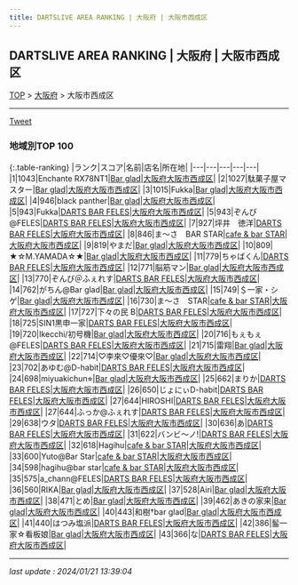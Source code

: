 ```yaml
---
title: DARTSLIVE AREA RANKING | 大阪府 | 大阪市西成区
---
```

## DARTSLIVE AREA RANKING | 大阪府 | 大阪市西成区

[TOP](/darts/rank/) > [大阪府](/darts/rank/大阪府/) > 大阪市西成区

___

<a href="https://twitter.com/share?ref_src=twsrc%5Etfw" data-text="DARTSLIVE AREA RANKING | 大阪府大阪市西成区" class="twitter-share-button" data-via="DARTSLIVE" data-hashtags="DARTSLIVE" data-related="DARTSLIVE" data-show-count="false">Tweet</a>

### 地域別TOP 100

{:.table-ranking}
|ランク|スコア|名前|店名|所在地|
|---|---|---|---|---|
|1|1043|Enchante RX78NT1|<a href="https://search.dartslive.com/jp/shop/3b60accfd093f87f0d9b047a20a7ba1e">Bar glad</a>|<a href="/darts/rank/大阪府/大阪市西成区">大阪府大阪市西成区</a>|
|2|1027|駄菓子屋マスター|<a href="https://search.dartslive.com/jp/shop/3b60accfd093f87f0d9b047a20a7ba1e">Bar glad</a>|<a href="/darts/rank/大阪府/大阪市西成区">大阪府大阪市西成区</a>|
|3|1015|Fukka|<a href="https://search.dartslive.com/jp/shop/3b60accfd093f87f0d9b047a20a7ba1e">Bar glad</a>|<a href="/darts/rank/大阪府/大阪市西成区">大阪府大阪市西成区</a>|
|4|946|black panther|<a href="https://search.dartslive.com/jp/shop/3b60accfd093f87f0d9b047a20a7ba1e">Bar glad</a>|<a href="/darts/rank/大阪府/大阪市西成区">大阪府大阪市西成区</a>|
|5|943|Fukka|<a href="https://search.dartslive.com/jp/shop/befd37484afffe800d9b047a20a7ba1e">DARTS BAR FELES</a>|<a href="/darts/rank/大阪府/大阪市西成区">大阪府大阪市西成区</a>|
|5|943|ぞんび@FELES|<a href="https://search.dartslive.com/jp/shop/befd37484afffe800d9b047a20a7ba1e">DARTS BAR FELES</a>|<a href="/darts/rank/大阪府/大阪市西成区">大阪府大阪市西成区</a>|
|7|927|坪井　徳洋|<a href="https://search.dartslive.com/jp/shop/befd37484afffe800d9b047a20a7ba1e">DARTS BAR FELES</a>|<a href="/darts/rank/大阪府/大阪市西成区">大阪府大阪市西成区</a>|
|8|846|ま〜さ　BAR STAR|<a href="https://search.dartslive.com/jp/shop/5ffd6e5708f364b125d56fb0e5c39bac">cafe & bar STAR</a>|<a href="/darts/rank/大阪府/大阪市西成区">大阪府大阪市西成区</a>|
|9|819|やまだ|<a href="https://search.dartslive.com/jp/shop/3b60accfd093f87f0d9b047a20a7ba1e">Bar glad</a>|<a href="/darts/rank/大阪府/大阪市西成区">大阪府大阪市西成区</a>|
|10|809|★☆M.YAMADA☆★|<a href="https://search.dartslive.com/jp/shop/3b60accfd093f87f0d9b047a20a7ba1e">Bar glad</a>|<a href="/darts/rank/大阪府/大阪市西成区">大阪府大阪市西成区</a>|
|11|779|ちゃばくん|<a href="https://search.dartslive.com/jp/shop/befd37484afffe800d9b047a20a7ba1e">DARTS BAR FELES</a>|<a href="/darts/rank/大阪府/大阪市西成区">大阪府大阪市西成区</a>|
|12|771|脳筋マン|<a href="https://search.dartslive.com/jp/shop/3b60accfd093f87f0d9b047a20a7ba1e">Bar glad</a>|<a href="/darts/rank/大阪府/大阪市西成区">大阪府大阪市西成区</a>|
|13|770|ぞんび＠ふぇれす|<a href="https://search.dartslive.com/jp/shop/befd37484afffe800d9b047a20a7ba1e">DARTS BAR FELES</a>|<a href="/darts/rank/大阪府/大阪市西成区">大阪府大阪市西成区</a>|
|14|762|がちん@Bar glad|<a href="https://search.dartslive.com/jp/shop/3b60accfd093f87f0d9b047a20a7ba1e">Bar glad</a>|<a href="/darts/rank/大阪府/大阪市西成区">大阪府大阪市西成区</a>|
|15|749|＄一家・シゲ|<a href="https://search.dartslive.com/jp/shop/3b60accfd093f87f0d9b047a20a7ba1e">Bar glad</a>|<a href="/darts/rank/大阪府/大阪市西成区">大阪府大阪市西成区</a>|
|16|730|ま〜さ　STAR|<a href="https://search.dartslive.com/jp/shop/5ffd6e5708f364b125d56fb0e5c39bac">cafe & bar STAR</a>|<a href="/darts/rank/大阪府/大阪市西成区">大阪府大阪市西成区</a>|
|17|727|下々の民 B|<a href="https://search.dartslive.com/jp/shop/befd37484afffe800d9b047a20a7ba1e">DARTS BAR FELES</a>|<a href="/darts/rank/大阪府/大阪市西成区">大阪府大阪市西成区</a>|
|18|725|SIN1黒申一家|<a href="https://search.dartslive.com/jp/shop/befd37484afffe800d9b047a20a7ba1e">DARTS BAR FELES</a>|<a href="/darts/rank/大阪府/大阪市西成区">大阪府大阪市西成区</a>|
|19|720|Ikecchi/初号機|<a href="https://search.dartslive.com/jp/shop/3b60accfd093f87f0d9b047a20a7ba1e">Bar glad</a>|<a href="/darts/rank/大阪府/大阪市西成区">大阪府大阪市西成区</a>|
|20|716|もぇもぇ@FELES|<a href="https://search.dartslive.com/jp/shop/befd37484afffe800d9b047a20a7ba1e">DARTS BAR FELES</a>|<a href="/darts/rank/大阪府/大阪市西成区">大阪府大阪市西成区</a>|
|21|715|雷翔|<a href="https://search.dartslive.com/jp/shop/3b60accfd093f87f0d9b047a20a7ba1e">Bar glad</a>|<a href="/darts/rank/大阪府/大阪市西成区">大阪府大阪市西成区</a>|
|22|714|♡李來♡優來♡|<a href="https://search.dartslive.com/jp/shop/3b60accfd093f87f0d9b047a20a7ba1e">Bar glad</a>|<a href="/darts/rank/大阪府/大阪市西成区">大阪府大阪市西成区</a>|
|23|702|あゆむ@D-habit|<a href="https://search.dartslive.com/jp/shop/befd37484afffe800d9b047a20a7ba1e">DARTS BAR FELES</a>|<a href="/darts/rank/大阪府/大阪市西成区">大阪府大阪市西成区</a>|
|24|698|miyuakichun⭐︎|<a href="https://search.dartslive.com/jp/shop/3b60accfd093f87f0d9b047a20a7ba1e">Bar glad</a>|<a href="/darts/rank/大阪府/大阪市西成区">大阪府大阪市西成区</a>|
|25|662|まりか|<a href="https://search.dartslive.com/jp/shop/befd37484afffe800d9b047a20a7ba1e">DARTS BAR FELES</a>|<a href="/darts/rank/大阪府/大阪市西成区">大阪府大阪市西成区</a>|
|26|650|じょにぃD-habit|<a href="https://search.dartslive.com/jp/shop/befd37484afffe800d9b047a20a7ba1e">DARTS BAR FELES</a>|<a href="/darts/rank/大阪府/大阪市西成区">大阪府大阪市西成区</a>|
|27|644|HIROSHI|<a href="https://search.dartslive.com/jp/shop/befd37484afffe800d9b047a20a7ba1e">DARTS BAR FELES</a>|<a href="/darts/rank/大阪府/大阪市西成区">大阪府大阪市西成区</a>|
|27|644|ふっか@ふぇれす|<a href="https://search.dartslive.com/jp/shop/befd37484afffe800d9b047a20a7ba1e">DARTS BAR FELES</a>|<a href="/darts/rank/大阪府/大阪市西成区">大阪府大阪市西成区</a>|
|29|638|ウタ|<a href="https://search.dartslive.com/jp/shop/befd37484afffe800d9b047a20a7ba1e">DARTS BAR FELES</a>|<a href="/darts/rank/大阪府/大阪市西成区">大阪府大阪市西成区</a>|
|30|636|あ|<a href="https://search.dartslive.com/jp/shop/befd37484afffe800d9b047a20a7ba1e">DARTS BAR FELES</a>|<a href="/darts/rank/大阪府/大阪市西成区">大阪府大阪市西成区</a>|
|31|622|バンビ〜ノ!|<a href="https://search.dartslive.com/jp/shop/befd37484afffe800d9b047a20a7ba1e">DARTS BAR FELES</a>|<a href="/darts/rank/大阪府/大阪市西成区">大阪府大阪市西成区</a>|
|32|618|Hagihu|<a href="https://search.dartslive.com/jp/shop/5ffd6e5708f364b125d56fb0e5c39bac">cafe & bar STAR</a>|<a href="/darts/rank/大阪府/大阪市西成区">大阪府大阪市西成区</a>|
|33|600|Yuto@Bar Star|<a href="https://search.dartslive.com/jp/shop/5ffd6e5708f364b125d56fb0e5c39bac">cafe & bar STAR</a>|<a href="/darts/rank/大阪府/大阪市西成区">大阪府大阪市西成区</a>|
|34|598|hagihu@bar star|<a href="https://search.dartslive.com/jp/shop/5ffd6e5708f364b125d56fb0e5c39bac">cafe & bar STAR</a>|<a href="/darts/rank/大阪府/大阪市西成区">大阪府大阪市西成区</a>|
|35|575|a_chann@FELES|<a href="https://search.dartslive.com/jp/shop/befd37484afffe800d9b047a20a7ba1e">DARTS BAR FELES</a>|<a href="/darts/rank/大阪府/大阪市西成区">大阪府大阪市西成区</a>|
|36|560|RIKA|<a href="https://search.dartslive.com/jp/shop/3b60accfd093f87f0d9b047a20a7ba1e">Bar glad</a>|<a href="/darts/rank/大阪府/大阪市西成区">大阪府大阪市西成区</a>|
|37|528|Airi|<a href="https://search.dartslive.com/jp/shop/3b60accfd093f87f0d9b047a20a7ba1e">Bar glad</a>|<a href="/darts/rank/大阪府/大阪市西成区">大阪府大阪市西成区</a>|
|38|471|とめ|<a href="https://search.dartslive.com/jp/shop/3b60accfd093f87f0d9b047a20a7ba1e">Bar glad</a>|<a href="/darts/rank/大阪府/大阪市西成区">大阪府大阪市西成区</a>|
|39|462|あきの家来|<a href="https://search.dartslive.com/jp/shop/3b60accfd093f87f0d9b047a20a7ba1e">Bar glad</a>|<a href="/darts/rank/大阪府/大阪市西成区">大阪府大阪市西成区</a>|
|40|443|和樹†bar glad|<a href="https://search.dartslive.com/jp/shop/3b60accfd093f87f0d9b047a20a7ba1e">Bar glad</a>|<a href="/darts/rank/大阪府/大阪市西成区">大阪府大阪市西成区</a>|
|41|440|はつみ塩派|<a href="https://search.dartslive.com/jp/shop/befd37484afffe800d9b047a20a7ba1e">DARTS BAR FELES</a>|<a href="/darts/rank/大阪府/大阪市西成区">大阪府大阪市西成区</a>|
|42|386|髷一家☆看板娘|<a href="https://search.dartslive.com/jp/shop/3b60accfd093f87f0d9b047a20a7ba1e">Bar glad</a>|<a href="/darts/rank/大阪府/大阪市西成区">大阪府大阪市西成区</a>|
|43|366|な|<a href="https://search.dartslive.com/jp/shop/befd37484afffe800d9b047a20a7ba1e">DARTS BAR FELES</a>|<a href="/darts/rank/大阪府/大阪市西成区">大阪府大阪市西成区</a>|



___

_last update : 2024/01/21 13:39:04_


<script src="https://cdnjs.cloudflare.com/ajax/libs/jquery/3.6.1/jquery.min.js" integrity="sha512-aVKKRRi/Q/YV+4mjoKBsE4x3H+BkegoM/em46NNlCqNTmUYADjBbeNefNxYV7giUp0VxICtqdrbqU7iVaeZNXA==" crossorigin="anonymous" referrerpolicy="no-referrer"></script>
<script src="https://cdnjs.cloudflare.com/ajax/libs/jquery.tablesorter/2.31.3/js/jquery.tablesorter.min.js" integrity="sha512-qzgd5cYSZcosqpzpn7zF2ZId8f/8CHmFKZ8j7mU4OUXTNRd5g+ZHBPsgKEwoqxCtdQvExE5LprwwPAgoicguNg==" crossorigin="anonymous" referrerpolicy="no-referrer"></script>
<link rel="stylesheet" href="https://cdnjs.cloudflare.com/ajax/libs/jquery.tablesorter/2.31.3/css/theme.default.min.css" integrity="sha512-wghhOJkjQX0Lh3NSWvNKeZ0ZpNn+SPVXX1Qyc9OCaogADktxrBiBdKGDoqVUOyhStvMBmJQ8ZdMHiR3wuEq8+w==" crossorigin="anonymous" referrerpolicy="no-referrer" />
<script>
$(function() {
    $(".table-ranking").tablesorter({sortList:[[0, 0]]});
});
</script>

<script async src="https://platform.twitter.com/widgets.js" charset="utf-8"></script>